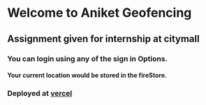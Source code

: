 # Welcome to Aniket Geofencing
## Assignment given for internship at citymall

### You can login using any of the sign in Options.

#### Your current location would be stored in the fireStore.

### Deployed at [vercel](http://aniket-geofencing.vercel.app/)
